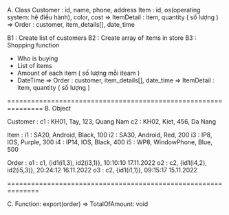 A. Class 
Customer : id, name, phone, address 
Item     : id, os(operating system: hệ điều hành), color, cost
=> ItemDetail : item, quantity ( số lượng )
=> Order : customer, item_details[], date_time 


B1 : Create list of customers 
B2 : Create array of items in store 
B3 : Shopping function 
+ Who is buying
+ List of items 
+ Amount of each item ( số lượng mỗi iteam )
+ DateTime
=> Order : customer, item_details[], date_time 
=> ItemDetail : item, quantity ( số lượng )

===============================================================
B. Object

Customer : 
c1 : KH01, Tay, 123, Quang Nam
c2 : KH02, Kiet, 456, Da Nang

Item :
i1 : SA20, Android, Black, 100 
i2 : SA30, Android, Red, 200 
i3 : IP8, IOS, Purple, 300 
i4 : IP14, IOS, Black, 400 
i5 : WP8, WindowPhone, Blue, 500

Order : 
o1 : c1, {id1(i1,3), id2(i3,1)}, 10:10:10 17.11.2022 
o2 : c2, {id1(i4,2), id2(i5,3)}, 20:24:12 16.11.2022 
o3 : c2, {id1(i1,1)}, 09:15:17 15.11.2022 

==============================================================

C. Function: export(order) => TotalOfAmount: void 